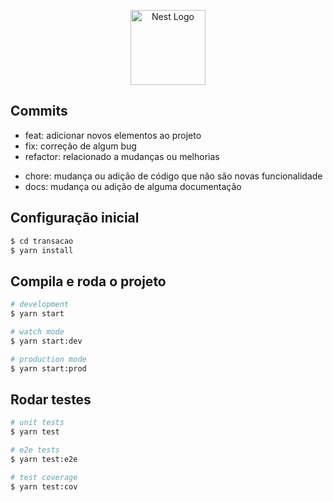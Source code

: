 <p align="center">
  <a href="http://nestjs.com/" target="blank"><img src="https://nestjs.com/img/logo-small.svg" width="120" alt="Nest Logo" /></a>
</p>

[circleci-image]: https://img.shields.io/circleci/build/github/nestjs/nest/master?token=abc123def456
[circleci-url]: https://circleci.com/gh/nestjs/nest

## Commits

- feat: adicionar novos elementos ao projeto
- fix: correção de algum bug
- refactor: relacionado a mudanças ou melhorias
<!-- - ci: mudança no processo de integração -->
- chore: mudança ou adição de código que não são novas funcionalidade
- docs: mudança ou adição de alguma documentação

## Configuração inicial

```bash
$ cd transacao
$ yarn install
```

## Compila e roda o projeto

```bash
# development
$ yarn start

# watch mode
$ yarn start:dev

# production mode
$ yarn start:prod
```

## Rodar testes

```bash
# unit tests
$ yarn test

# e2e tests
$ yarn test:e2e

# test coverage
$ yarn test:cov
```

